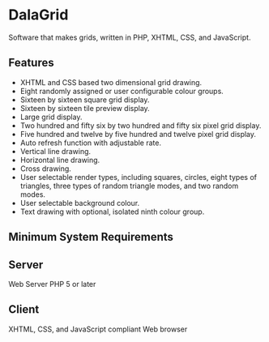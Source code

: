 # DalaGrid
Software that makes grids, written in PHP, XHTML, CSS, and JavaScript.

Features
--------

* XHTML and CSS based two dimensional grid drawing.
* Eight randomly assigned or user configurable colour groups.
* Sixteen by sixteen square grid display.
* Sixteen by sixteen tile preview display.
* Large grid display.
* Two hundred and fifty six by two hundred and fifty six pixel grid display.
* Five hundred and twelve by five hundred and twelve pixel grid display.
* Auto refresh function with adjustable rate.
* Vertical line drawing.
* Horizontal line drawing.
* Cross drawing.
* User selectable render types, including squares, circles, eight types of triangles, three types of random triangle modes, and two random modes.
* User selectable background colour.
* Text drawing with optional, isolated ninth colour group.


Minimum System Requirements
---------------------------

Server
------

Web Server
PHP 5 or later

Client
------

XHTML, CSS, and JavaScript compliant Web browser